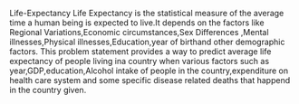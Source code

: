 Life-Expectancy
Life Expectancy is the statistical measure of the average time a human being is expected to live.It depends on the factors like Regional Variations,Economic circumstances,Sex Differences ,Mental illnesses,Physical illnesses,Education,year of birthand other demographic factors.
This problem statement provides a way to predict average life expectancy of people living ina country when various factors such as year,GDP,education,Alcohol intake of people in the country,expenditure on health care system and some specific disease related deaths that happend in the country given.

